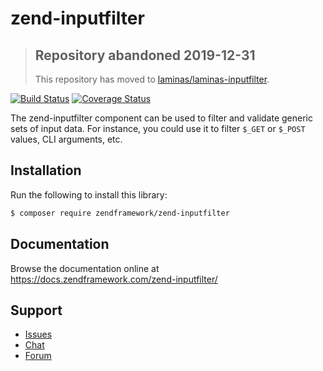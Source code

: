 # zend-inputfilter

> ## Repository abandoned 2019-12-31
>
> This repository has moved to [laminas/laminas-inputfilter](https://github.com/laminas/laminas-inputfilter).

[![Build Status](https://secure.travis-ci.org/zendframework/zend-inputfilter.svg?branch=master)](https://secure.travis-ci.org/zendframework/zend-inputfilter)
[![Coverage Status](https://coveralls.io/repos/github/zendframework/zend-inputfilter/badge.svg?branch=master)](https://coveralls.io/github/zendframework/zend-inputfilter?branch=master)

The zend-inputfilter component can be used to filter and validate generic sets
of input data. For instance, you could use it to filter `$_GET` or `$_POST`
values, CLI arguments, etc.

## Installation

Run the following to install this library:

```bash
$ composer require zendframework/zend-inputfilter
```

## Documentation

Browse the documentation online at https://docs.zendframework.com/zend-inputfilter/

## Support

* [Issues](https://github.com/zendframework/zend-inputfilter/issues/)
* [Chat](https://zendframework-slack.herokuapp.com/)
* [Forum](https://discourse.zendframework.com/)
